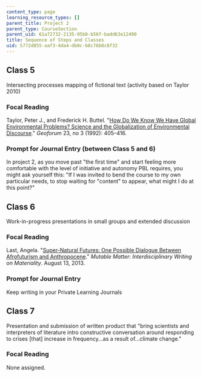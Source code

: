 ```yaml
---
content_type: page
learning_resource_types: []
parent_title: Project 2
parent_type: CourseSection
parent_uid: 61a72732-2135-95b0-b56f-badd63e12490
title: Sequence of Steps and Classes
uid: 5772d855-aaf3-4da4-db0c-b8c76b0c6f32
---
```


Class 5
-------

Intersecting processes mapping of fictional text (activity based on Taylor 2010)

### Focal Reading

Taylor, Peter J., and Frederick H. Buttel. "[How Do We Know We Have Global Environmental Problems? Science and the Globalization of Environmental Discourse](http://www.sciencedirect.com/science/article/pii/0016718592900515)." _Geoforum_ 23, no 3 (1992): 405–416. 

### Prompt for Journal Entry (between Class 5 and 6)

In project 2, as you move past "the first time" and start feeling more comfortable with the level of initiative and autonomy PBL requires, you might ask yourself this: "If I was invited to bend the course to my own particular needs, to stop waiting for "content" to appear, what might I do at this point?"

Class 6
-------

Work-in-progress presentations in small groups and extended discussion

### Focal Reading

Last, Angela. "[Super-Natural Futures: One Possible Dialogue Between Afrofuturism and Anthropocene](https://mutablematter.wordpress.com/2013/08/13/super-natural-futures-one-possible-dialogue-between-afrofuturism-and-the-anthropocene/)." _Mutable Matter: Interdisciplinary Writing on Materiality_. August 13, 2013. 

### Prompt for Journal Entry

Keep writing in your Private Learning Journals

Class 7
-------

Presentation and submission of written product that "bring scientists and interpreters of literature intro constructive conversation around responding to crises \[that\] increase in frequency...as a result of...climate change." 

### Focal Reading

None assigned.